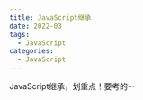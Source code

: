 ```yaml
---
title: JavaScript继承
date: 2022-03
tags: 
  - JavaScript
categories: 
  - JavaScript
---
```


JavaScript继承，划重点！要考的···

<!--more-->



